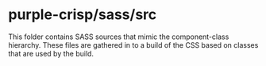 # purple-crisp/sass/src

This folder contains SASS sources that mimic the component-class hierarchy. These files
are gathered in to a build of the CSS based on classes that are used by the build.
